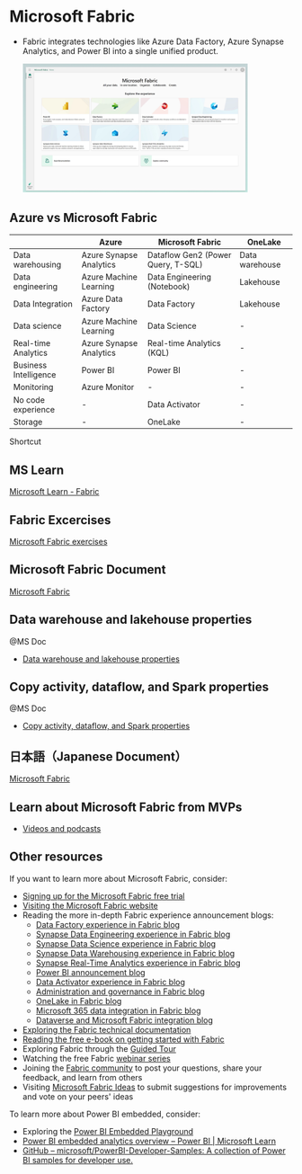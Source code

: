 
# **Microsoft Fabric**

- Fabric integrates technologies like Azure Data Factory, Azure Synapse Analytics, and Power BI into a single unified product.

    <img src="files/ms_fabric.png" alt="fab" width="400"/>

## Azure vs Microsoft Fabric ##

|                       | Azure                     | Microsoft Fabric                    | OneLake            |
|-----------------------|---------------------------|-------------------------------------|--------------------|
| Data warehousing      | Azure Synapse Analytics   | Dataflow Gen2 (Power Query, T-SQL)  | Data warehouse     |
| Data engineering      | Azure Machine Learning    | Data Engineering (Notebook)         | Lakehouse          |
| Data Integration      | Azure Data Factory        | Data Factory                        | Lakehouse          |
| Data science          | Azure Machine Learning    | Data Science                        | -                  |
| Real-time Analytics   | Azure Synapse Analytics   | Real-time Analytics (KQL)           | -                  |
| Business Intelligence | Power BI                  | Power BI                            | -                  |
| Monitoring            | Azure Monitor             | -                                   | -                  |
| No code experience    | -                         | Data Activator                      | -                  |
| Storage               | -                         | OneLake                             | -                  |

Shortcut

## MS Learn

[Microsoft Learn - Fabric](https://learn.microsoft.com/en-us/training/paths/get-started-fabric/)

## Fabric Excercises

[Microsoft Fabric exercises](https://microsoftlearning.github.io/mslearn-fabric/)

## Microsoft Fabric Document

[Microsoft Fabric](https://learn.microsoft.com/en-us/fabric/get-started/)

## Data warehouse and lakehouse properties
@MS Doc
- [Data warehouse and lakehouse properties](https://learn.microsoft.com/en-us/fabric/get-started/decision-guide-warehouse-lakehouse#data-warehouse-and-lakehouse-properties)

## Copy activity, dataflow, and Spark properties
@MS Doc

- [Copy activity, dataflow, and Spark properties](https://learn.microsoft.com/en-us/fabric/get-started/decision-guide-pipeline-dataflow-spark)

## 日本語（Japanese Document） 

[Microsoft Fabric](https://qiita.com/yangjiayi/items/605d9679e1e35d391a1a)

## Learn about Microsoft Fabric from MVPs

- [Videos and podcasts](https://powerbi.microsoft.com/en-us/blog/learn-about-microsoft-fabric-from-mvps/)

## Other resources

If you want to learn more about Microsoft Fabric, consider:

- [Signing up for the Microsoft Fabric free trial](https://aka.ms/try-fabric)
- [Visiting the Microsoft Fabric website](https://aka.ms/microsoft-fabric)
- Reading the more in-depth Fabric experience announcement blogs:
  - [Data Factory experience in Fabric blo](https://aka.ms/Fabric-Data-Factory-Blog)[g](https://aka.ms/Fabric-Data-Factory-Blog)
  - [Synapse Data Engineering experience in Fabric blog](https://aka.ms/Fabric-DE-Blog)
  - [Synapse Data Science experience in Fabric blog](https://aka.ms/Fabric-DS-Blog)
  - [Synapse Data Warehousing experience in Fabric blog](https://aka.ms/Fabric-DW-Blog)
  - [Synapse Real-Time Analytics experience in Fabric blog](https://aka.ms/Fabric-RTA-Blog)
  - [Power BI announcement blog](https://aka.ms/Fabric-PBI-Blog)
  - [Data Activator experience in Fabric blog](https://aka.ms/Fabric-DA-Blog)
  - [Administration and governance in Fabric blog](https://aka.ms/Fabric-Admin-Gov-Blog)
  - [OneLake in Fabric blog](https://aka.ms/Fabric-OneLake-Blog)
  - [Microsoft 365 data integration in Fabric blog](https://aka.ms/buil2023-m365-fabric-blog)
  - [Dataverse and Microsoft Fabric integration blog](https://aka.ms/Dataverse-Fabric-Blog)
- [Exploring the Fabric technical documentation](https://aka.ms/fabric-docs)
- [Reading the free e-book on getting started with Fabric](https://aka.ms/fabric-get-started-ebook)
- Exploring Fabric through the [Guided Tour](https://aka.ms/Fabric-GuidedTour)
- Watching the free Fabric [webinar series](https://aka.ms/fabric-webinar-series)
- Joining the [Fabric community](https://aka.ms/fabric-community) to post your questions, share your feedback, and learn from others
- Visiting [Microsoft Fabric Ideas](https://aka.ms/fabricideas) to submit suggestions for improvements and vote on your peers' ideas

To learn more about Power BI embedded, consider:

- Exploring the [Power BI Embedded Playground](https://playground.powerbi.com/)
- [Power BI embedded analytics overview – Power BI | Microsoft Learn](https://learn.microsoft.com/en-us/power-bi/developer/embedded/embedded-analytics-power-bi)
- [GitHub – microsoft/PowerBI-Developer-Samples: A collection of Power BI samples for developer use.](https://github.com/microsoft/PowerBI-Developer-Samples/)